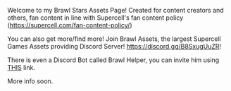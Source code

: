 Welcome to my Brawl Stars Assets Page!
Created for content creators and others, fan content in line with Supercell's fan content policy (https://supercell.com/fan-content-policy/)

You can also get more/find more! Join Brawl Assets, the largest Supercell Games Assets providing Discord Server! https://discord.gg/B8SxugUuZR!

There is even a Discord Bot called Brawl Helper, you can invite him using [THIS](https://discord.com/api/oauth2/authorize?client_id=951935322848129104&permissions=277092891649&scope=bot) link.

More info soon.
